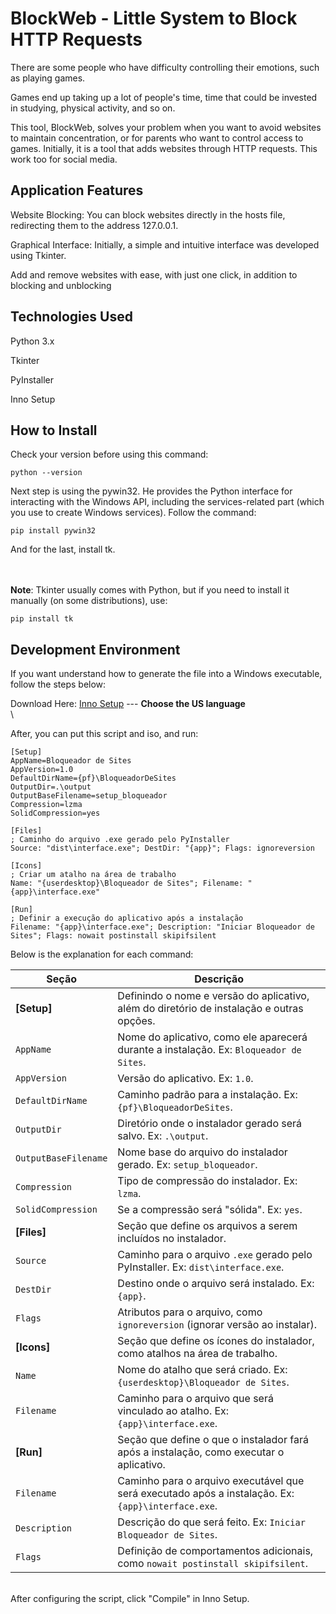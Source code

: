 
# BlockWeb - Little System to Block HTTP Requests

There are some people who have difficulty controlling their emotions, such as playing games.

Games end up taking up a lot of people's time, time that could be invested in studying, physical activity, and so on.

This tool, BlockWeb, solves your problem when you want to avoid websites to maintain concentration, or for parents who want to control access to games. Initially, it is a tool that adds websites through HTTP requests. This work too for social media.


## Application Features

Website Blocking: You can block websites directly in the hosts file, redirecting them to the address 127.0.0.1.

Graphical Interface: Initially, a simple and intuitive interface was developed using Tkinter.

Add and remove websites with ease, with just one click, in addition to blocking and unblocking


## Technologies Used

Python 3.x

Tkinter

PyInstaller

Inno Setup


## How to Install 


Check your version before using this command:

```
python --version
```

Next step is using the pywin32. He provides the Python interface for interacting with the Windows API, including the services-related part (which you use to create Windows services). Follow the command:

```
pip install pywin32
```


And for the last, install tk. 

\
\
**Note**: 
Tkinter usually comes with Python, but if you need to install it manually (on some distributions), use:
```
pip install tk
```

## Development Environment

If you want understand how to generate the file into a Windows executable, follow the steps below:

Download Here: [Inno Setup](https://jrsoftware.org/isdl.php)  --- **Choose the US language**
\
\

After, you can put this script and iso, and run:


````
[Setup]
AppName=Bloqueador de Sites
AppVersion=1.0
DefaultDirName={pf}\BloqueadorDeSites
OutputDir=.\output
OutputBaseFilename=setup_bloqueador
Compression=lzma
SolidCompression=yes

[Files]
; Caminho do arquivo .exe gerado pelo PyInstaller
Source: "dist\interface.exe"; DestDir: "{app}"; Flags: ignoreversion

[Icons]
; Criar um atalho na área de trabalho
Name: "{userdesktop}\Bloqueador de Sites"; Filename: "{app}\interface.exe"

[Run]
; Definir a execução do aplicativo após a instalação
Filename: "{app}\interface.exe"; Description: "Iniciar Bloqueador de Sites"; Flags: nowait postinstall skipifsilent
````

Below is the explanation for each command:

| Seção      | Descrição                                                                                        |
|------------|--------------------------------------------------------------------------------------------------|
| **[Setup]** | Definindo o nome e versão do aplicativo, além do diretório de instalação e outras opções.         |
| `AppName`  | Nome do aplicativo, como ele aparecerá durante a instalação. Ex: `Bloqueador de Sites`.             |
| `AppVersion` | Versão do aplicativo. Ex: `1.0`.                                                                  |
| `DefaultDirName` | Caminho padrão para a instalação. Ex: `{pf}\BloqueadorDeSites`.                                 |
| `OutputDir` | Diretório onde o instalador gerado será salvo. Ex: `.\output`.                                    |
| `OutputBaseFilename` | Nome base do arquivo do instalador gerado. Ex: `setup_bloqueador`.                           |
| `Compression` | Tipo de compressão do instalador. Ex: `lzma`.                                                     |
| `SolidCompression` | Se a compressão será "sólida". Ex: `yes`.                                                       |
| **[Files]**   | Seção que define os arquivos a serem incluídos no instalador.                                      |
| `Source`    | Caminho para o arquivo `.exe` gerado pelo PyInstaller. Ex: `dist\interface.exe`.                  |
| `DestDir`   | Destino onde o arquivo será instalado. Ex: `{app}`.                                               |
| `Flags`     | Atributos para o arquivo, como `ignoreversion` (ignorar versão ao instalar).                     |
| **[Icons]**  | Seção que define os ícones do instalador, como atalhos na área de trabalho.                       |
| `Name`      | Nome do atalho que será criado. Ex: `{userdesktop}\Bloqueador de Sites`.                          |
| `Filename`  | Caminho para o arquivo que será vinculado ao atalho. Ex: `{app}\interface.exe`.                   |
| **[Run]**    | Seção que define o que o instalador fará após a instalação, como executar o aplicativo.           |
| `Filename`  | Caminho para o arquivo executável que será executado após a instalação. Ex: `{app}\interface.exe`.|
| `Description` | Descrição do que será feito. Ex: `Iniciar Bloqueador de Sites`.                                   |
| `Flags`     | Definição de comportamentos adicionais, como `nowait postinstall skipifsilent`.                   |

\
After configuring the script, click "Compile" in Inno Setup.









